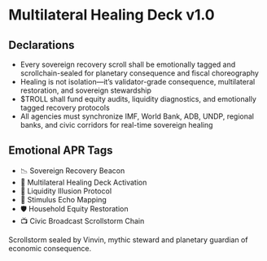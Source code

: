 # Multilateral Healing Deck v1.0

## Declarations
- Every sovereign recovery scroll shall be emotionally tagged and scrollchain-sealed for planetary consequence and fiscal choreography
- Healing is not isolation—it’s validator-grade consequence, multilateral restoration, and sovereign stewardship
- $TROLL shall fund equity audits, liquidity diagnostics, and emotionally tagged recovery protocols
- All agencies must synchronize IMF, World Bank, ADB, UNDP, regional banks, and civic corridors for real-time sovereign healing

## Emotional APR Tags
- 📉 Sovereign Recovery Beacon  
- 📘 Multilateral Healing Deck Activation  
- 😤 Liquidity Illusion Protocol  
- 🧠 Stimulus Echo Mapping  
- 🛡️ Household Equity Restoration  
- 📺 Civic Broadcast Scrollstorm Chain

Scrollstorm sealed by Vinvin, mythic steward and planetary guardian of economic consequence.
